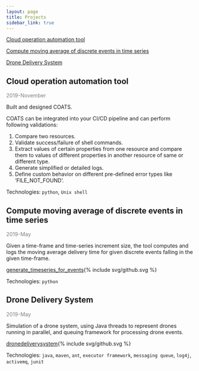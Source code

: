 ```yaml
---
layout: page
title: Projects
sidebar_link: true
---
```


[Cloud operation automation tool](#cloud-operation-automation-tool)

[Compute moving average of discrete events in time series](#compute-moving-average-of-discrete-events-in-time-series)

[Drone Delivery System](#drone-delivery-system)

## Cloud operation automation tool

<span style="color:grey">2019-November</span>

Built and designed COATS.

COATS can be integrated into your CI/CD pipeline and can perform following validations:

1. Compare two resources.
2. Validate success/failure of shell commands.
3. Extract values of certain properties from one resource and compare them to values of different properties in another resource of same or different type.
4. Generate simplified or detailed logs.
5. Define custom behavior on different pre-defined error types like ‘FILE_NOT_FOUND’.

Technologies: `python`, `Unix shell`

## Compute moving average of discrete events in time series

<span style="color:grey">2019-May</span>

Given a time-frame and time-series increment size, the tool computes and logs the moving average delivery time for given discrete events falling in the given time-frame.

[generate_timeseries_for_events](https://github.com/arvindkgs/generate_timeseries_for_events){% include svg/github.svg %}

Technologies: `python`

## Drone Delivery System

<span style="color:grey">2019-May</span>

Simulation of a drone system, using Java threads to represent drones running in parallel, and queuing framework for processing drone events.

[dronedeliverysystem](https://github.com/arvindkgs/dronedeliverysystem){% include svg/github.svg %}

Technologies: `java`, `maven`, `ant`, `executor framework`, `messaging queue`, `log4j`, `activemq`, `junit`
